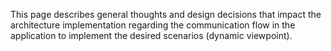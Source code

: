 This page describes general thoughts and design decisions that impact the architecture implementation regarding the communication flow in the application to implement the desired scenarios (dynamic viewpoint). 